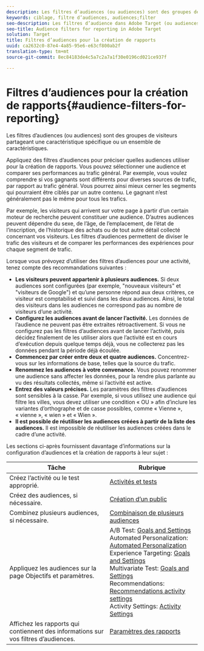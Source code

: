 ```yaml
---
description: Les filtres d’audiences (ou audiences) sont des groupes de visiteurs partageant une caractéristique spécifique ou un ensemble de caractéristiques.
keywords: ciblage, filtre d’audiences, audiences;filter
seo-description: Les filtres d’audience dans Adobe Target (ou audiences) sont des groupes de visiteurs qui partagent une caractéristique ou un ensemble de caractéristiques spécifique.
seo-title: Audience filters for reporting in Adobe Target
solution: Target
title: Filtres d’audiences pour la création de rapports
uuid: ca2632c0-87e4-4a85-95e6-e63cf800ab2f
translation-type: tm+mt
source-git-commit: 8ec84183de4c5a7c2a7a1f30e0196cd021ce937f

---
```



# Filtres d’audiences pour la création de rapports{#audience-filters-for-reporting}

Les filtres d’audiences (ou audiences) sont des groupes de visiteurs partageant une caractéristique spécifique ou un ensemble de caractéristiques.

Appliquez des filtres d’audiences pour préciser quelles audiences utiliser pour la création de rapports. Vous pouvez sélectionner une audience et comparer ses performances au trafic général. Par exemple, vous voulez comprendre si vos gagnants sont différents pour diverses sources de trafic, par rapport au trafic général. Vous pourrez ainsi mieux cerner les segments qui pourraient être ciblés par un autre contenu. Le gagnant n’est généralement pas le même pour tous les trafics.

Par exemple, les visiteurs qui arrivent sur votre page à partir d’un certain moteur de recherche peuvent constituer une audience. D’autres audiences peuvent dépendre du sexe, de l’âge, de l’emplacement, de l’état de l’inscription, de l’historique des achats ou de tout autre détail collecté concernant vos visiteurs. Les filtres d’audiences permettent de diviser le trafic des visiteurs et de comparer les performances des expériences pour chaque segment de trafic.

Lorsque vous prévoyez d’utiliser des filtres d’audiences pour une activité, tenez compte des recommandations suivantes :

* **Les visiteurs peuvent appartenir à plusieurs audiences.** Si deux audiences sont configurées (par exemple, "nouveaux visiteurs" et "visiteurs de Google") et qu’une personne répond aux deux critères, ce visiteur est comptabilisé et suivi dans les deux audiences. Ainsi, le total des visiteurs dans les audiences ne correspond pas au nombre de visiteurs d’une activité.
* **Configurez les audiences avant de lancer l’activité.** Les données de l’audience ne peuvent pas être extraites rétroactivement. Si vous ne configurez pas les filtres d’audiences avant de lancer l’activité, puis décidez finalement de les utiliser alors que l’activité est en cours d’exécution depuis quelque temps déjà, vous ne collecterez pas les données pendant la période déjà écoulée.
* **Commencez par créer entre deux et quatre audiences.** Concentrez-vous sur les informations de base, telles que la source du trafic.
* **Renommez les audiences à votre convenance.** Vous pouvez renommer une audience sans affecter les données, pour la rendre plus parlante au vu des résultats collectés, même si l’activité est active.
* **Entrez des valeurs précises.** Les paramètres des filtres d’audiences sont sensibles à la casse. Par exemple, si vous utilisez une audience qui filtre les villes, vous devez utiliser une condition « OU » afin d’inclure les variantes d’orthographe et de casse possibles, comme « Vienne », « vienne », « wien » et « Wien ».
* **Il est possible de réutiliser les audiences créées à partir de la liste des audiences.** Il est impossible de réutiliser les audiences créées dans le cadre d’une activité.

Les sections ci-après fournissent davantage d’informations sur la configuration d’audiences et la création de rapports à leur sujet :

| Tâche | Rubrique |
|--- |--- |
| Créez l’activité ou le test approprié. | [Activités et tests](/help/c-intro/target-key-concepts.md) |
| Créez des audiences, si nécessaire. | [Création d’un public](/help/c-target/c-audiences/create-audience.md) |
| Combinez plusieurs audiences, si nécessaire. | [Combinaison de plusieurs audiences](/help/c-target/combining-multiple-audiences.md) |
| Appliquez les audiences sur la page Objectifs et paramètres. | A/B Test: [Goals and Settings](/help/c-activities/t-test-ab/t-test-create-ab/ab-goals-and-settings.md)<br>Automated Personalization:  [Automated Personalization](/help/c-activities/t-automated-personalization/automated-personalization.md)<br>Experience Targeting: [Goals and Settings](/help/c-activities/t-experience-target/t-xt-create/xt-goals-and-settings.md)<br>Multivariate Test:  [Goals and Settings](/help/c-activities/c-multivariate-testing/t-create-multivariate-test/goals-and-settings.md)<br>Recommendations: [Recommendations activity settings](/help/c-recommendations/t-create-recs-activity/recs-activity-settings.md)<br>Activity Settings: [Activity Settings](/help/c-activities/activity-settings.md) |
| Affichez les rapports qui contiennent des informations sur vos filtres d’audiences. | [Paramètres des rapports](/help/c-reports/c-report-settings/report-settings.md) |

